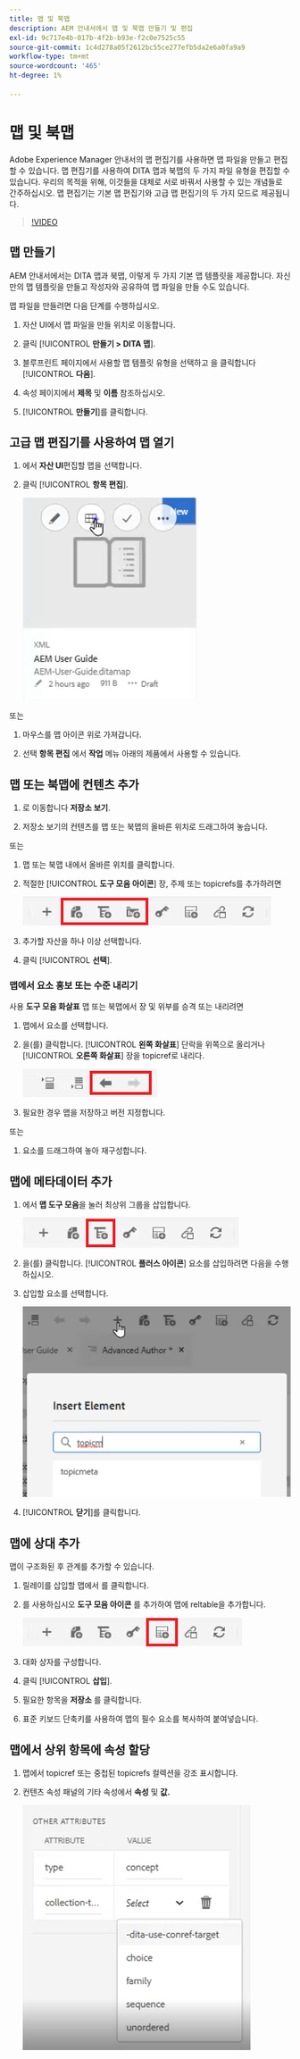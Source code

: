 ```yaml
---
title: 맵 및 북맵
description: AEM 안내서에서 맵 및 북맵 만들기 및 편집
exl-id: 9c717e4b-017b-4f2b-b93e-f2c0e7525c55
source-git-commit: 1c4d278a05f2612bc55ce277efb5da2e6a0fa9a9
workflow-type: tm+mt
source-wordcount: '465'
ht-degree: 1%

---
```


# 맵 및 북맵

Adobe Experience Manager 안내서의 맵 편집기를 사용하면 맵 파일을 만들고 편집할 수 있습니다. 맵 편집기를 사용하여 DITA 맵과 북맵의 두 가지 파일 유형을 편집할 수 있습니다. 우리의 목적을 위해, 이것들을 대체로 서로 바꿔서 사용할 수 있는 개념들로 간주하십시오.
맵 편집기는 기본 맵 편집기와 고급 맵 편집기의 두 가지 모드로 제공됩니다.

>[!VIDEO](https://video.tv.adobe.com/v/342766?quality=12&learn=on)

## 맵 만들기

AEM 안내서에서는 DITA 맵과 북맵, 이렇게 두 가지 기본 맵 템플릿을 제공합니다. 자신만의 맵 템플릿을 만들고 작성자와 공유하여 맵 파일을 만들 수도 있습니다.

맵 파일을 만들려면 다음 단계를 수행하십시오.

1. 자산 UI에서 맵 파일을 만들 위치로 이동합니다.

2. 클릭 [!UICONTROL **만들기 > DITA 맵**].

3. 블루프린트 페이지에서 사용할 맵 템플릿 유형을 선택하고 을 클릭합니다 [!UICONTROL **다음**].

4. 속성 페이지에서 **제목** 및 **이름** 참조하십시오.

5. [!UICONTROL **만들기**]&#x200B;를 클릭합니다.

## 고급 맵 편집기를 사용하여 맵 열기

1. 에서 **자산 UI**&#x200B;편집할 맵을 선택합니다.

2. 클릭 [!UICONTROL **항목 편집**].

   ![항목 UI 편집](images/lesson-14/edit-topics.png)

또는

1. 마우스를 맵 아이콘 위로 가져갑니다.

2. 선택 **항목 편집** 에서 **작업** 메뉴 아래의 제품에서 사용할 수 있습니다.


## 맵 또는 북맵에 컨텐츠 추가

1. 로 이동합니다 **저장소 보기**.

2. 저장소 보기의 컨텐츠를 맵 또는 북맵의 올바른 위치로 드래그하여 놓습니다.

또는

1. 맵 또는 북맵 내에서 올바른 위치를 클릭합니다.

2. 적절한 [!UICONTROL **도구 모음 아이콘**] 장, 주제 또는 topicrefs를 추가하려면

   ![도구 모음 아이콘](images/lesson-14/toolbar-icons.png)

3. 추가할 자산을 하나 이상 선택합니다.

4. 클릭 [!UICONTROL **선택**].

### 맵에서 요소 홍보 또는 수준 내리기

사용 **도구 모음 화살표** 맵 또는 북맵에서 장 및 위부를 승격 또는 내리려면

1. 맵에서 요소를 선택합니다.

2. 을(를) 클릭합니다. [!UICONTROL **왼쪽 화살표**] 단락을 위쪽으로 올리거나 [!UICONTROL **오른쪽 화살표**] 장을 topicref로 내리다.

   ![화살표 아이콘](images/lesson-14/toolbar-arrows.png)

3. 필요한 경우 맵을 저장하고 버전 지정합니다.

또는

1. 요소를 드래그하여 놓아 재구성합니다.

## 맵에 메타데이터 추가

1. 에서 **맵 도구 모음**&#x200B;을 눌러 최상위 그룹을 삽입합니다.

   ![속성 추가](images/lesson-14/add-topicgroup.png)

2. 을(를) 클릭합니다. [!UICONTROL **플러스 아이콘**] 요소를 삽입하려면 다음을 수행하십시오.

3. 삽입할 요소를 선택합니다.

   ![메타데이터 삽입](images/lesson-14/insert-metadata.png)

4. [!UICONTROL **닫기**]&#x200B;를 클릭합니다.

## 맵에 상대 추가

맵이 구조화된 후 관계를 추가할 수 있습니다.

1. 릴레이를 삽입할 맵에서 를 클릭합니다.

2. 를 사용하십시오 **도구 모음 아이콘** 를 추가하여 맵에 reltable을 추가합니다.

   ![reltable 아이콘](images/lesson-14/reltable-icon.png)

3. 대화 상자를 구성합니다.

4. 클릭 [!UICONTROL **삽입**].

5. 필요한 항목을 **저장소** 를 클릭합니다.

6. 표준 키보드 단축키를 사용하여 맵의 필수 요소를 복사하여 붙여넣습니다.

## 맵에서 상위 항목에 속성 할당

1. 맵에서 topicref 또는 중첩된 topicrefs 컬렉션을 강조 표시합니다.

2. 컨텐츠 속성 패널의 기타 속성에서 **속성** 및 **값.**

   ![속성 추가](images/lesson-14/add-attribute.png)
